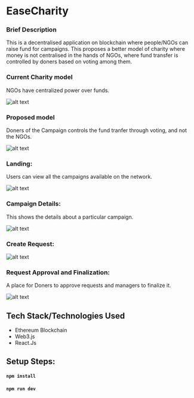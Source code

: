 # EaseCharity

### Brief Description
This is a decentralised application on blockchain where people/NGOs can raise fund for campaigns. This proposes a better model of charity where money is not centralised in the hands of NGOs, where fund transfer is controlled by doners based on voting among them.

### Current Charity model
NGOs have centralized power over funds.

![alt text](https://i.ibb.co/Sc6m5hb/Screenshot-from-2021-07-13-23-58-54.png)

### Proposed model
Doners of the Campaign controls the fund tranfer through voting, and not the NGOs.

![alt text](https://i.ibb.co/PwRvfd6/Screenshot-from-2021-07-13-23-59-32.png)

### Landing: 

Users can view all the campaigns available on the network.

![alt text](https://i.ibb.co/k8QmXgB/Screenshot-from-2021-07-14-15-11-41.png)

### Campaign Details:

This shows the details about a particular campaign.

![alt text](https://i.ibb.co/dLswj9Y/Screenshot-from-2021-07-14-15-12-06.png)

### Create Request:

![alt text](https://i.ibb.co/tZSTqhp/Screenshot-from-2021-07-14-15-11-11.png)

### Request Approval and Finalization: 
A place for Doners to approve requests and managers to finalize it.

![alt text](https://i.ibb.co/bzHr9Qw/Screenshot-from-2021-07-14-15-10-53.png)

## Tech Stack/Technologies Used
* Ethereum Blockchain
* Web3.js
* React.Js

## Setup Steps:
#### `npm install`
#### `npm run dev`
